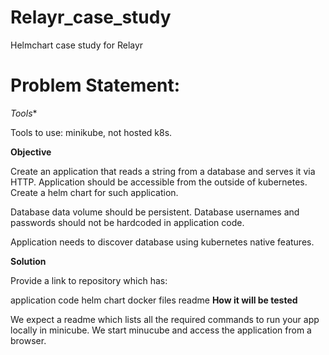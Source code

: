 # Relayr_case_study
Helmchart case study for Relayr

Problem Statement: 
===================
*Tools**

Tools to use: minikube, not hosted k8s.

**Objective**

Create an application that reads a string from a database and serves it via HTTP. 
Application should be accessible from the outside of kubernetes.
Create a helm chart for such application.

Database data volume should be persistent.
Database usernames and passwords should not be hardcoded in application code.

Application needs to discover database using kubernetes native features.

**Solution**


Provide a link to repository which has:

application code
helm chart
docker files
readme
**How it will be tested**

We expect a readme which lists all the required commands to run your app locally in minicube.
We start minucube and access the application from a browser.
